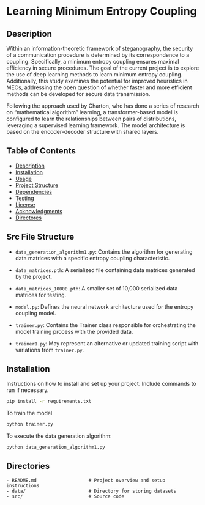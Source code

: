 # Learning Minimum Entropy Coupling

## Description
Within an information-theoretic framework of steganography, the security of a communication procedure is determined by its correspondence to a coupling. Specifically, a minimum entropy coupling ensures maximal efficiency in secure procedures. The goal of the current project is to explore the use of deep learning methods to learn minimum entropy coupling. Additionally, this study examines the potential for improved heuristics in MECs, addressing the open question of whether faster and more efficient methods can be developed for secure data transmission. 

Following the approach used by Charton, who has done a series of research on “mathematical algorithm” learning, a transformer-based model is configured to learn the relationships between pairs of distributions, leveraging a supervised learning framework. The model architecture is based on the encoder-decoder structure with shared layers.


## Table of Contents

- [Description](#Description)
- [Installation](#installation)
- [Usage](#usage)
- [Project Structure](#project-structure)
- [Dependencies](#dependencies)
- [Testing](#testing)
- [License](#license)
- [Acknowledgments](#acknowledgments)
- [Directores](#directories)

## Src File Structure

- `data_generation_algorithm1.py`: Contains the algorithm for generating data matrices with a specific entropy coupling characteristic.
  
- `data_matrices.pth`: A serialized file containing data matrices generated by the project.
  
- `data_matrices_10000.pth`: A smaller set of 10,000 serialized data matrices for testing. 
  
- `model.py`: Defines the neural network architecture used for the entropy coupling model.
  
- `trainer.py`: Contains the Trainer class responsible for orchestrating the model training process with the provided data.
  
- `trainer1.py`: May represent an alternative or updated training script with variations from `trainer.py`.


## Installation

Instructions on how to install and set up your project. Include commands to run if necessary.

```bash
pip install -r requirements.txt
```
To train the model 
```bash
python trainer.py
```
To execute the data generation algorithm:

```bash
python data_generation_algorithm1.py
``` 

## Directories 
```
- README.md                   # Project overview and setup instructions
- data/                       # Directory for storing datasets
- src/                        # Source code
``` 
